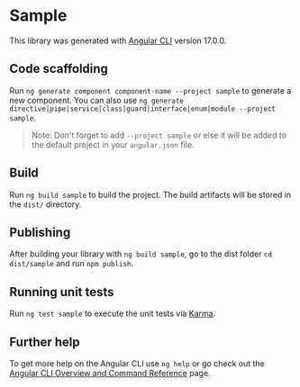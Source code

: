 # Sample

This library was generated with [Angular CLI](https://github.com/angular/angular-cli) version 17.0.0.

## Code scaffolding

Run `ng generate component component-name --project sample` to generate a new component. You can also use `ng generate directive|pipe|service|class|guard|interface|enum|module --project sample`.
> Note: Don't forget to add `--project sample` or else it will be added to the default project in your `angular.json` file. 

## Build

Run `ng build sample` to build the project. The build artifacts will be stored in the `dist/` directory.

## Publishing

After building your library with `ng build sample`, go to the dist folder `cd dist/sample` and run `npm publish`.

## Running unit tests

Run `ng test sample` to execute the unit tests via [Karma](https://karma-runner.github.io).

## Further help

To get more help on the Angular CLI use `ng help` or go check out the [Angular CLI Overview and Command Reference](https://angular.io/cli) page.
